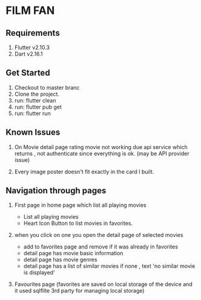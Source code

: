 # FILM FAN 

## Requirements

1. Flutter v2.10.3
2. Dart v2.16.1

## Get Started

1. Checkout to master branc
2. Clone the project.
3. run: flutter clean
4. run: flutter pub get
5. run: flutter run


## Known Issues

1. On Movie detail page rating movie not working due api service which returns , not authenticate since everything is ok. (may be API provider issue)

2. Every image poster doesn't fit exactly in the card I built.


## Navigation through pages
 
1. First page in home page which list all playing movies
    - List all playing movies
    - Heart Icon Button to list movies in favorites.

    
2. when you click on one you open the detail page of selected movies
    - add to favorites page and remove  if it was already in favorites
    - detail page has movie basic information
    - detail page has movie genres
    - detail page has a list of similar movies if none , text 'no similar movie is displayed' 

3. Favourites page (favorites are saved on local storage of the device
    and it used sqlflite 3rd party for managing local storage)
    
    



